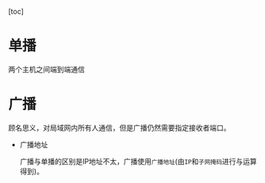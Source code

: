 [toc]

# 单播

两个主机之间端到端通信

# 广播

顾名思义，对局域网内所有人通信，但是广播仍然需要指定接收者端口。

- 广播地址

  广播与单播的区别是IP地址不太，广播使用`广播地址`(由`IP`和`子网掩码`进行与运算得到)。